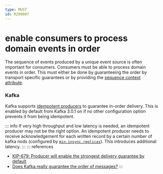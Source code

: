 ```yaml
---
type: MUST
id: R200007
---
```


# enable consumers to process domain events in order

The sequence of events produced by a unique event source is often important for consumers.
Consumers must be able to process domain events in order. This must either be done by guaranteeing the order by transport specific guarantees or by providing the [sequence context attribute](@guidelines/R200003).

### Kafka
Kafka supports [idempotent producers](https://kafka.apache.org/documentation/#producerconfigs_enable.idempotence) to guarantee in-order delivery.
This is enabled by default from Kafka 3.0.1 on if no other configuration option prevents it from being idempotent.

::: info
If very high throughput and low latency is needed, an idempotent producer may not be the right option.
An idempotent producer needs to receive acknowledgement for each written record by a certain number of kafka nods (configured by [`min.insync.replicas`](https://kafka.apache.org/documentation/#producerconfigs_enable.idempotence)).
This introduces additional latency.
:::
::: references

- [KIP-679: Producer will enable the strongest delivery guarantee by default](https://cwiki.apache.org/confluence/display/KAFKA/KIP-679%3A+Producer+will+enable+the+strongest+delivery+guarantee+by+default)
- [Does Kafka really guarantee the order of messages?](https://blog.softwaremill.com/does-kafka-really-guarantee-the-order-of-messages-3ca849fd19d2)
  :::

